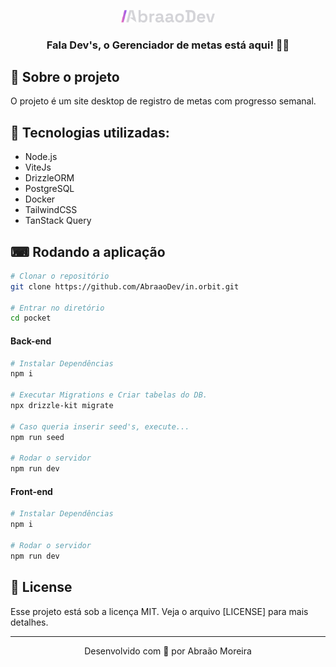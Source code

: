 <p align="center">
  <img src="git.png" width="150" >
</p>


<h3 align="center">
  Fala Dev's, o Gerenciador de metas está aqui! 👋🏼
</h3>

## 📖 Sobre o projeto

O projeto é um site desktop de registro de metas com progresso semanal.


## 🚀 Tecnologias utilizadas:

<ul>
  <li>Node.js</li>
  <li>ViteJs</li>
  <li>DrizzleORM</li> 
  <li>PostgreSQL</li> 
  <li>Docker</li> 
  <li>TailwindCSS</li> 
  <li>TanStack Query</li> 

</ul>

## ⌨ Rodando a aplicação 

```zsh
# Clonar o repositório
git clone https://github.com/AbraaoDev/in.orbit.git

# Entrar no diretório
cd pocket
```

#### Back-end

```zsh
# Instalar Dependências
npm i

# Executar Migrations e Criar tabelas do DB.
npx drizzle-kit migrate

# Caso queria inserir seed's, execute...
npm run seed

# Rodar o servidor
npm run dev
```

#### Front-end

```zsh
# Instalar Dependências
npm i

# Rodar o servidor
npm run dev
```


## 📝 License

Esse projeto está sob a licença MIT. Veja o arquivo [LICENSE] para mais detalhes.

---

<p align="center">
  Desenvolvido com 💜 por Abraão Moreira
</p>








